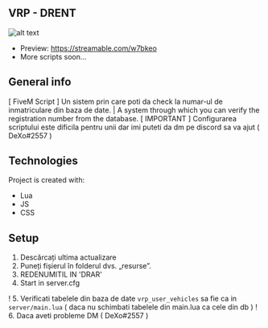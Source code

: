 ## VRP - DRENT
![alt text](https://i.imgur.com/pNiDSMD.png)

- Preview: https://streamable.com/w7bkeo
- More scripts soon...

## General info
[ FiveM Script ] Un sistem prin care poti da check la numar-ul de inmatriculare din baza de date. | A system through which you can verify the registration number from the database.
[ IMPORTANT ] Configurarea scriptului este dificila pentru unii dar imi puteti da dm pe discord sa va ajut ( DeXo#2557 )
	
## Technologies
Project is created with:
* Lua
* JS
* CSS
	
## Setup
1. Descărcați ultima actualizare
2. Puneți fișierul în folderul dvs. „resurse”.
3. REDENUMITIL IN 'DRAR'
4. Start in server.cfg

! 5. Verificati tabelele din baza de date `vrp_user_vehicles` sa fie ca in `server/main.lua` ( daca nu schimbati tabelele din main.lua ca cele din db )
! 6. Daca aveti probleme DM ( DeXo#2557 )
